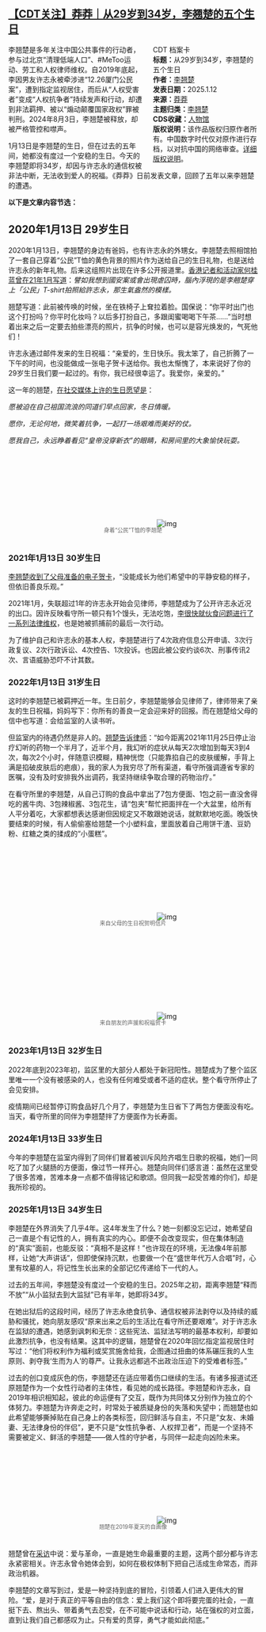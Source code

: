 <!--1736747528000-->
[【CDT关注】莽莽｜从29岁到34岁，李翘楚的五个生日](https://chinadigitaltimes.net/chinese/714913.html)
------

<div style="width:42%;float:right;padding-left:20px;"><div class="su-spoiler su-spoiler-style-fancy su-spoiler-icon-chevron-circle" data-scroll-offset="0" data-anchor-in-url="no"><div class="su-spoiler-title" tabindex="0" role="button"><span class="su-spoiler-icon"></span>CDT 档案卡</div><div class="su-spoiler-content su-u-clearfix su-u-trim"><strong>标题：</strong>从29岁到34岁，李翘楚的五个生日<br><strong>作者：</strong><a href="https://chinadigitaltimes.net/space/莽莽" target="_blank">李翘楚</a><br><strong>发表日期：</strong>2025.1.12<br><strong>来源：</strong><a href="https://read.mangmang.run/p/2934" target="_blank">莽莽</a><br><strong>主题归类：</strong><a href="https://chinadigitaltimes.net/space/李翘楚" target="_blank">李翘楚</a><br><strong>CDS收藏：</strong><a href="https://chinadigitaltimes.net/space/%E4%BA%BA%E7%89%A9%E9%A6%86" target="_blank" rel="noopener">人物馆</a><br><strong>版权说明：</strong>该作品版权归原作者所有。中国数字时代仅对原作进行存档，以对抗中国的网络审查。<a href="https://chinadigitaltimes.net/chinese/copyright">详细版权说明</a>。</div></div></div><p>李翘楚是多年关注中国公共事件的行动者，参与过北京“清理低端人口”、#MeToo运动、劳工和人权律师维权。自2019年底起，李因男友许志永被牵涉进“12.26厦门公民案”，遭到指定监视居住，而后从“人权受害者”变成“人权抗争者”持续发声和行动，却遭到非法羁押、被以“煽动颠覆国家政权”罪被判刑。2024年8月3日，李翘楚被释放，却被严格管控和噤声。</p><p>1月13日是李翘楚的生日，但在过去的五年间，她都没有度过一个安稳的生日。今天的李翘楚即将34岁，却因与许志永的通信权被非法中断，无法收到爱人的祝福。《莽莽》日前发表文章，回顾了五年以来李翘楚的遭遇。</p><p><strong>以下是文章内容节选：</strong></p><h2>2020年1月13日 29岁生日</h2><p>2020年1月13日，李翘楚的身边有爸妈，也有许志永的外甥女。李翘楚去照相馆拍了一套自己穿着“公民”T恤的黄色背景的照片作为送给自己的生日礼物，也是送给许志永的新年礼物。后来这组照片出现在许多公开报道里。<a href="https://ol.mingpao.com/ldy/cultureleisure/culture/20210110/1610217683495/%E6%98%9F%E6%9C%9F%E6%97%A5%E7%8F%BE%E5%A0%B4-%E8%A2%AB%E6%8D%95%E5%89%8D%E7%9A%8412%E5%B0%8F%E6%99%82-%E6%88%91%E5%9C%A8%E5%81%9A%E7%9A%842%E4%BB%B6%E4%BA%8B">香港记者和活动家何桂蓝曾在21年1月写道</a>：<em>譬如我想到國安案或會出現虐囚時，腦內浮現的是李翹楚穿上「公民」T-shirt拍照給許志永，那生氣盎然的模樣。</em></p><p>翘楚写道：此前被传唤的时候，坐在铁椅子上耷拉着脸。国保说：“你平时出门也这个打扮吗？你平时化妆吗？以后多打扮自己，多跟闺蜜喝喝下午茶……”当时想着出来之后一定要去拍些漂亮的照片，抗争的时候，也可以是容光焕发的，气死他们！</p><p>许志永通过邮件发来的生日祝福：“亲爱的，生日快乐。我太笨了，自己折腾了一下午的时间，也没能做成一张电子贺卡送给你。我也太惭愧了，本来说好了你的29岁生日我们要一起过的。有你，我已经很幸运了。我爱你，亲爱的。”</p><p>这一年的翘楚，<a href="https://x.com/liqiaochu01/status/1216394698845229056">在社交媒体上许的生日愿望是</a>：</p><p><em>愿被迫在自己祖国流浪的同道们早点回家，冬日情暖。</em></p><p><em>愿你，无论何地，微笑着抗争，一起打一场艰难而美好的仗。</em></p><p><em>愿我自己，永远睁着看见“皇帝没穿新衣”的眼睛，和房间里的大象愉快玩耍。</em></p><p><img decoding="async" src="data:image/svg+xml,%3Csvg%20xmlns='http://www.w3.org/2000/svg'%20viewBox='0%200%200%200'%3E%3C/svg%3E" alt="img" data-lazy-src="https://chinadigitaltimes.net/chinese/files/2025/01/post-714913-6784a9a4c9b8a."><noscript><img decoding="async" src="https://chinadigitaltimes.net/chinese/files/2025/01/post-714913-6784a9a4c9b8a." alt="img"></noscript></p><span style="font-size: 0.8em;color: #666;display: block;text-align: center;margin-bottom:32px; margin-top: -20px;line-height:22px;">身着“公民”T恤的李翘楚</span><h3>2021年1月13日 30岁生日</h3><p><a href="https://x.com/liqiaochu01/status/1349289392184049665">李翘楚收到了父母准备的电子贺卡</a>，“没能成长为他们希望中的平静安稳的样子，但依旧善良乐观。”</p><p>2021年1月，失联超过1年的许志永开始会见律师，李翘楚成为了公开许志永近况的出口。因许反映看守所一顿只有1个馒头，无法吃饱，<a href="https://x.com/liqiaochu01/status/1355806163200221188">李很快就伙食问题进行了一系列法律维权</a>，也是她被抓捕前的最后一次行动。</p><p>为了维护自己和许志永的基本人权，李翘楚进行了4次政府信息公开申请、3次行政复议、2次行政诉讼、4次控告、1次投诉。也因此被公安约谈6次、刑事传讯2次、言语威胁恐吓不计其数。</p><h3>2022年1月13日 31岁生日</h3><p>这时的李翘楚已被羁押近一年。生日前夕，李翘楚能够会见律师了，律师带来了亲友的生日祝福，妈妈写下：你所有的善良一定会迎来好的回报。而在翘楚给父母的信中也写道：会给监室的人读书听。</p><p>但监室内的待遇仍然是非人的。<a href="https://www.facebook.com/share/p/1EU9AwBc9g/">翘楚告诉律师</a>：“如今距离2021年11月25日停止治疗幻听的药物一个半月了，近半个月，我幻听的症状从每天2次增加到每天3到4次，每次2个小时，伴随意识模糊，精神恍惚（只能靠掐自己的皮肤缓解，手背上满是掐破皮肤后的疤痕），我的家人为我穷尽了所有渠道，看守所强调遵省专家的医嘱，没有及时安排我外出调药，我坚持继续争取合理的药物治疗。”</p><p>在看守所里的李翘楚，从自己订购的食品中拿出了7包方便面、1包之前一直没舍得吃的酱牛肉、3包辣椒酱、3包花生，请“包夹”帮忙把面拌在一个大盆里，给所有人平分着吃，大家都想表达感谢但因规定又不敢跟她说话，就默默地吃面。晚饭快要结束的时候，有人偷偷塞给翘楚一个小塑料盒，里面放着自己用饼干渣、豆奶粉、红糖之类的揉成的“小蛋糕”。</p><p><img decoding="async" src="data:image/svg+xml,%3Csvg%20xmlns='http://www.w3.org/2000/svg'%20viewBox='0%200%200%200'%3E%3C/svg%3E" alt="img" data-lazy-src="https://chinadigitaltimes.net/chinese/files/2025/01/post-714913-6784a9a4d5805."><noscript><img decoding="async" src="https://chinadigitaltimes.net/chinese/files/2025/01/post-714913-6784a9a4d5805." alt="img"></noscript></p><span style="font-size: 0.8em;color: #666;display: block;text-align: center;margin-bottom:32px; margin-top: -20px;line-height:22px;">来自父母的生日祝贺明信片</span><p><img decoding="async" src="data:image/svg+xml,%3Csvg%20xmlns='http://www.w3.org/2000/svg'%20viewBox='0%200%200%200'%3E%3C/svg%3E" alt="img" data-lazy-src="https://chinadigitaltimes.net/chinese/files/2025/01/post-714913-6784a9a4e0d11."><noscript><img decoding="async" src="https://chinadigitaltimes.net/chinese/files/2025/01/post-714913-6784a9a4e0d11." alt="img"></noscript></p><span style="font-size: 0.8em;color: #666;display: block;text-align: center;margin-bottom:32px; margin-top: -20px;line-height:22px;">来自朋友的声援和祝福贺卡</span><h3>2023年1月13日 32岁生日</h3><p>2022年底到2023年初，监区里的大部分人都处于新冠阳性。翘楚成为了整个监区里唯一一个没有被感染的人，也没有任何难受或者不适的症状。整个看守所停止了会见安排。</p><p>疫情期间已经暂停订购食品好几个月了，李翘楚为生日省下了两包方便面没有吃。当天，看守所里的同伴为李翘楚拌了方便面作为长寿面。</p><h3>2024年1月13日 33岁生日</h3><p>今年的李翘楚在监室内得到了同伴们冒着被训斥风险齐唱生日歌的祝福，她们一同吃了加了火腿肠的方便面，像过节一样开心。翘楚向同伴们感言道：虽然在这里受了很多苦难，苦难本身一点都不值得铭记和歌颂。但同我一起受苦难的你们，却是我所珍视的。</p><h3>2025年1月13日 34岁生日</h3><p>李翘楚在外界消失了几乎4年。这4年发生了什么？她一刻都没忘记过，她希望自己一直是个有记性的人，拥有真实的内心。即便不会改变现实，但在集体制造的“真实”面前，也能反驳：“真相不是这样！”也许现在的环境，无法像4年前那样，让她“大声讲话”，但即使保持沉默，也要做一个在“盛世年代万人合唱”时，心里有坟墓的人，将记性生长出来的全部记忆传递给下一代的人。</p><p>过去的五年间，李翘楚没有度过一个安稳的生日。2025年之初，距离李翘楚“释而不放”“从小监狱去到大监狱”已有半年，她即将34岁。</p><p>在她出狱后的这段时间，经历了许志永绝食抗争、通信权被非法剥夺以及持续的威胁和骚扰，她向朋友感叹“原来出来之后的生活比在看守所还要艰难”。对于许志永在监狱的遭遇，她感到讽刺和无奈：这些宪法、监狱法写明的最基本权利，却要如此激烈抗争，也没有结果。这其中的逻辑，翘楚曾在2020年回忆指定监视居住时写过：“他们将权利作为福利或奖赏施舍给我，企图通过扭曲的体系碾压我的人生原则、剥夺我‘生而为人’的尊严。让我永远都逃不出政治压迫下的受难者标签。”</p><p>过去的创口变成灰色的伤，李翘楚还在适应带着伤口继续的生活。有诸多报道试还原翘楚作为一个女性行动者的主体性，看见她的成长路径。李翘楚和许志永，自2019年相识相知起，彼此的命运便有了交互，既作为共同体又分别作为独立的个体努力。李翘楚为许奔走之时，时常处于被质疑身份的失落和失望中；而翘楚也如此希望能够撕掉贴在自己身上的各类标签，回归鲜活与自主，不只是“女友、未婚妻、无法律身份的伴侣”，更不只是“女性抗争者、人权捍卫者”，而是一个坚持不需要被定义、鲜活的李翘楚——做人性的守护者，与同伴一起走向凶险未来。</p><p><img decoding="async" src="data:image/svg+xml,%3Csvg%20xmlns='http://www.w3.org/2000/svg'%20viewBox='0%200%200%200'%3E%3C/svg%3E" alt="img" data-lazy-src="https://chinadigitaltimes.net/chinese/files/2025/01/post-714913-6784a9a4ec298."><noscript><img decoding="async" src="https://chinadigitaltimes.net/chinese/files/2025/01/post-714913-6784a9a4ec298." alt="img"></noscript></p><span style="font-size: 0.8em;color: #666;display: block;text-align: center;margin-bottom:32px; margin-top: -20px;line-height:22px;">翘楚在2019年夏天的自画像</span><p>翘楚曾在<a href="https://chinadigitaltimes.net/chinese/710017.html">采访</a>中说：爱与革命，一直是她生命最重要的主题，这两个部分都与许志永紧密相关。许志永曾令她体会到，如何在极权体制下把自己活成生命常态，而非政治机器。</p><p>李翘楚的文章写到过，爱是一种坚持到底的冒险，引领着人们进入更伟大的冒险。“爱，是对于真正的平等自由的信念：爱上我们这个即将要完蛋的社会，一直挺下去、熬出头、带着勇气去忍受，在不可能中说话和行动，站在强权的对立面，直到让我们自己都感叹为止。只有爱的贯穿，勇气才能如此彻底。”</p><div class="addtoany_share_save_container addtoany_content addtoany_content_bottom"><div class="a2a_kit a2a_kit_size_32 addtoany_list" data-a2a-url="https://chinadigitaltimes.net/chinese/714913.html" data-a2a-title="【CDT关注】莽莽｜从29岁到34岁，李翘楚的五个生日"><a class="a2a_button_facebook" href="https://www.addtoany.com/add_to/facebook?linkurl=https%3A%2F%2Fchinadigitaltimes.net%2Fchinese%2F714913.html&amp;linkname=%E3%80%90CDT%E5%85%B3%E6%B3%A8%E3%80%91%E8%8E%BD%E8%8E%BD%EF%BD%9C%E4%BB%8E29%E5%B2%81%E5%88%B034%E5%B2%81%EF%BC%8C%E6%9D%8E%E7%BF%98%E6%A5%9A%E7%9A%84%E4%BA%94%E4%B8%AA%E7%94%9F%E6%97%A5" title="Facebook" rel="nofollow noopener" target="_blank"></a><a class="a2a_button_twitter" href="https://www.addtoany.com/add_to/twitter?linkurl=https%3A%2F%2Fchinadigitaltimes.net%2Fchinese%2F714913.html&amp;linkname=%E3%80%90CDT%E5%85%B3%E6%B3%A8%E3%80%91%E8%8E%BD%E8%8E%BD%EF%BD%9C%E4%BB%8E29%E5%B2%81%E5%88%B034%E5%B2%81%EF%BC%8C%E6%9D%8E%E7%BF%98%E6%A5%9A%E7%9A%84%E4%BA%94%E4%B8%AA%E7%94%9F%E6%97%A5" title="Twitter" rel="nofollow noopener" target="_blank"></a><a class="a2a_button_telegram" href="https://www.addtoany.com/add_to/telegram?linkurl=https%3A%2F%2Fchinadigitaltimes.net%2Fchinese%2F714913.html&amp;linkname=%E3%80%90CDT%E5%85%B3%E6%B3%A8%E3%80%91%E8%8E%BD%E8%8E%BD%EF%BD%9C%E4%BB%8E29%E5%B2%81%E5%88%B034%E5%B2%81%EF%BC%8C%E6%9D%8E%E7%BF%98%E6%A5%9A%E7%9A%84%E4%BA%94%E4%B8%AA%E7%94%9F%E6%97%A5" title="Telegram" rel="nofollow noopener" target="_blank"></a><a class="a2a_button_reddit" href="https://www.addtoany.com/add_to/reddit?linkurl=https%3A%2F%2Fchinadigitaltimes.net%2Fchinese%2F714913.html&amp;linkname=%E3%80%90CDT%E5%85%B3%E6%B3%A8%E3%80%91%E8%8E%BD%E8%8E%BD%EF%BD%9C%E4%BB%8E29%E5%B2%81%E5%88%B034%E5%B2%81%EF%BC%8C%E6%9D%8E%E7%BF%98%E6%A5%9A%E7%9A%84%E4%BA%94%E4%B8%AA%E7%94%9F%E6%97%A5" title="Reddit" rel="nofollow noopener" target="_blank"></a><a class="a2a_button_whatsapp" href="https://www.addtoany.com/add_to/whatsapp?linkurl=https%3A%2F%2Fchinadigitaltimes.net%2Fchinese%2F714913.html&amp;linkname=%E3%80%90CDT%E5%85%B3%E6%B3%A8%E3%80%91%E8%8E%BD%E8%8E%BD%EF%BD%9C%E4%BB%8E29%E5%B2%81%E5%88%B034%E5%B2%81%EF%BC%8C%E6%9D%8E%E7%BF%98%E6%A5%9A%E7%9A%84%E4%BA%94%E4%B8%AA%E7%94%9F%E6%97%A5" title="WhatsApp" rel="nofollow noopener" target="_blank"></a><a class="a2a_button_email" href="https://www.addtoany.com/add_to/email?linkurl=https%3A%2F%2Fchinadigitaltimes.net%2Fchinese%2F714913.html&amp;linkname=%E3%80%90CDT%E5%85%B3%E6%B3%A8%E3%80%91%E8%8E%BD%E8%8E%BD%EF%BD%9C%E4%BB%8E29%E5%B2%81%E5%88%B034%E5%B2%81%EF%BC%8C%E6%9D%8E%E7%BF%98%E6%A5%9A%E7%9A%84%E4%BA%94%E4%B8%AA%E7%94%9F%E6%97%A5" title="Email" rel="nofollow noopener" target="_blank"></a><a class="a2a_button_copy_link" href="https://www.addtoany.com/add_to/copy_link?linkurl=https%3A%2F%2Fchinadigitaltimes.net%2Fchinese%2F714913.html&amp;linkname=%E3%80%90CDT%E5%85%B3%E6%B3%A8%E3%80%91%E8%8E%BD%E8%8E%BD%EF%BD%9C%E4%BB%8E29%E5%B2%81%E5%88%B034%E5%B2%81%EF%BC%8C%E6%9D%8E%E7%BF%98%E6%A5%9A%E7%9A%84%E4%BA%94%E4%B8%AA%E7%94%9F%E6%97%A5" title="Copy Link" rel="nofollow noopener" target="_blank"></a><a class="a2a_dd addtoany_share_save addtoany_share" href="https://www.addtoany.com/share"></a></div></div>
